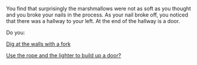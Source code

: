 You find that surprisingly the marshmallows were not as soft as you thought and you broke your nails in the process.
As your nail broke off, you noticed that there was a hallway to your left.
At the end of the hallway is a door.

Do you:

[Dig at the walls with a fork](../dig/dig.md)

[Use the rope and the lighter to build up a door?](door/door.md)
